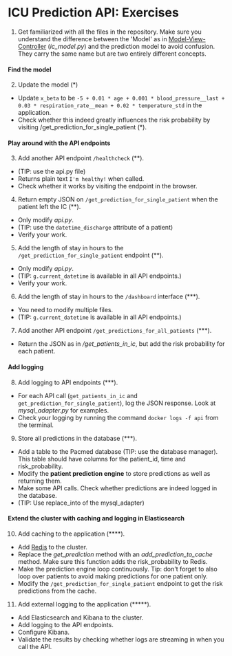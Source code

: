 # ICU Prediction API: Exercises

1. Get familiarized with all the files in the repository. Make sure you understand the difference between the 'Model' as in [Model-View-Controller](https://en.wikipedia.org/wiki/Model%E2%80%93view%E2%80%93controller) (*ic_model.py*) and the prediction model to avoid confusion. They carry the same name but are two entirely different concepts.

#### Find the model
2. Update the model (\*)
  - Update `x_beta` to be `-5 + 0.01 * age + 0.001 * blood_pressure__last + 0.03 * respiration_rate__mean + 0.02 * temperature_std` in the application.
  - Check whether this indeed greatly influences the risk probability by visiting  /get_prediction_for_single_patient (\*).

#### Play around with the API endpoints
3. Add another API endpoint `/healthcheck` (\*\*).
  - (TIP: use the api.py file)
  - Returns plain text `I'm healthy!` when called.
  - Check whether it works by visiting the endpoint in the browser.


4. Return empty JSON on `/get_prediction_for_single_patient` when the patient left the IC (\*\*).
  - Only modify *api.py*.
  - (TIP: use the `datetime_discharge` attribute of a patient)
  - Verify your work.


5. Add the length of stay in hours to the `/get_prediction_for_single_patient` endpoint (\*\*).
  - Only modify *api.py*.
  - (TIP: `g.current_datetime` is available in all API endpoints.)
  - Verify your work.


6. Add the length of stay in hours to the `/dashboard` interface (\*\*\*).
  - You need to modify multiple files.
  - (TIP: `g.current_datetime` is available in all API endpoints.)


7. Add another API endpoint `/get_predictions_for_all_patients` (\*\*\*).
  - Return the JSON as in */get_patients_in_ic*, but add the risk probability for each patient.

#### Add logging
8. Add logging to API endpoints (\*\*\*).
  - For each API call (`get_patients_in_ic` and `get_prediction_for_single_patient`), log the JSON response. Look at *mysql_adapter.py* for examples.
  - Check your logging by running the command `docker logs -f api` from the terminal.


9. Store all predictions in the database (\*\*\*).
  - Add a table to the Pacmed database (TIP: use the database manager). This table should have columns for the patient_id, time and risk_probability.
  - Modify the __patient prediction engine__ to store predictions as well as returning them.
  - Make some API calls. Check whether predictions are indeed logged in the database.
  - (TIP: Use replace_into of the mysql_adapter)

#### Extend the cluster with caching and logging in Elasticsearch
10. Add caching to the application (\*\*\*\*).
  - Add [Redis](https://docs.docker.com/compose/gettingstarted/) to the cluster.
  - Replace the *get_prediction* method with an *add_prediction_to_cache* method. Make sure this function adds the risk_probability to Redis.
  - Make the prediction engine loop continuously. Tip: don't forget to also loop over patients to avoid making predictions for one patient only.
  - Modify the `/get_prediction_for_single_patient` endpoint to get the risk predictions from the cache.


11. Add external logging to the application (\*\*\*\*\*).
  - Add Elasticsearch and Kibana to the cluster.
  - Add logging to the API endpoints.
  - Configure Kibana.
  - Validate the results by checking whether logs are streaming in when you call the API.
